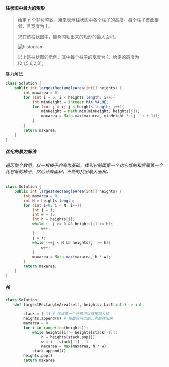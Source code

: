 #### [柱状图中最大的矩形](https://leetcode-cn.com/problems/largest-rectangle-in-histogram/)

> 给定 n 个非负整数，用来表示柱状图中各个柱子的高度。每个柱子彼此相邻，且宽度为 1 。
>
> 求在该柱状图中，能够勾勒出来的矩形的最大面积。
>
> ![histogram](/Users/apple/Desktop/histogram.png)
>
> 以上是柱状图的示例，其中每个柱子的宽度为 1，给定的高度为 [2,1,5,6,2,3]。

暴力解法

```java
class Solution {
    public int largestRectangleArea(int[] heights) {
        int maxarea = 0;
        for (int i = 0; i < heights.length; i++){
            int minHeight = Integer.MAX_VALUE;
            for (int j = i; j < heights.length; j++){
                minHeight = Math.min(minHeight, heights[j]);
                maxarea = Math.max(maxarea, minHeight * (j - i + 1));
            }
        }
        return maxarea;
    }
}
```

##### 优化的暴力解法

###### *遍历整个数组，以一根棒子的高为基础，找到它前面第一个比它低的和后面第一个比它低的棒子，然后计算面积，不断的找出最大面积。*

```java
class Solution {
    public int largestRectangleArea(int[] heights) {
        int maxarea = 0;
        int N = heights.length;
        for (int i=0; i < N; i++){
            int j = i;
            int w = 1;
            int h = heights[i];
            while (--j >= 0 && heights[j] >= h){
                w++;
            }
            j = i;
            while (++j < N && heights[j] >= h){
                w++;
            }
            maxarea = Math.max(maxarea, h * w);
        }
        return maxarea;
    }
}
```

##### 栈

```python
class Solution:
    def largestRectangleArea(self, heights: List[int]) -> int:
        
        stack = [-1] # 保证第一个元素可以直接加入栈
        heights.append(0) # 在最后可以把元素都弹出来
        maxarea = 0
        for i in range(len(heights)):
            while heights[i] < heights[stack[-1]]:
                h = heights[stack.pop()]
                w = i - stack[-1] - 1
                maxarea = max(maxarea, h * w)
            stack.append(i)
        heights.pop()
        return maxarea
                
```

